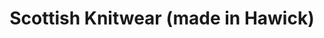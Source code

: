 ---
title: "Scottish Knitwear (made in Hawick)"
url: /hawick/scottish-knitwear-made-in-hawick/
shop: Kleidung
---